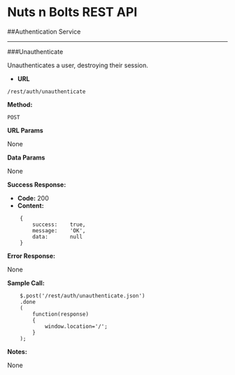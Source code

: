Nuts n Bolts REST API
=====================
##Authentication Service

---
###Unauthenticate

Unauthenticates a user, destroying their session.

* **URL**

`/rest/auth/unauthenticate`

**Method:**
	
`POST`
	
**URL Params**

None

**Data Params**

None

**Success Response:**

* **Code:** 200 <br>
*  **Content:** 
```
	{
		success:	true,
		message:	'OK',
		data:		null
	}
```

**Error Response:**

None

**Sample Call:**

```
	$.post('/rest/auth/unauthenticate.json')
	.done
	(
		function(response)
		{
			window.location='/';
		}
	);
```

**Notes:**

None